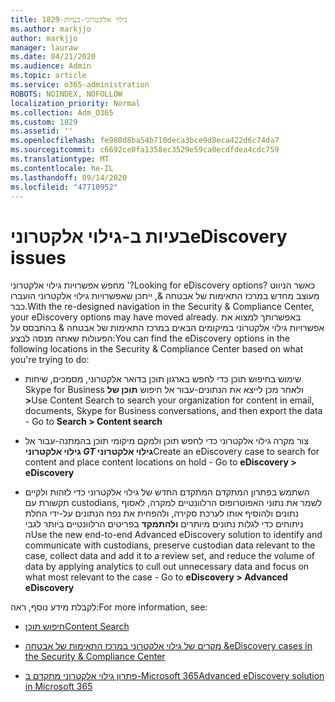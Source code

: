```yaml
---
title: 1829-גילוי אלקטרוני-בעיות
ms.author: markjjo
author: markjjo
manager: lauraw
ms.date: 04/21/2020
ms.audience: Admin
ms.topic: article
ms.service: o365-administration
ROBOTS: NOINDEX, NOFOLLOW
localization_priority: Normal
ms.collection: Adm_O365
ms.custom: 1829
ms.assetid: ''
ms.openlocfilehash: fe980d8ba54b710deca3bce9d8eca422d6c74da7
ms.sourcegitcommit: c6692ce0fa1358ec3529e59ca0ecdfdea4cdc759
ms.translationtype: MT
ms.contentlocale: he-IL
ms.lasthandoff: 09/14/2020
ms.locfileid: "47710952"
---
```

# <a name="ediscovery-issues"></a><span data-ttu-id="9ad96-102">בעיות ב-גילוי אלקטרוני</span><span class="sxs-lookup"><span data-stu-id="9ad96-102">eDiscovery issues</span></span>

<span data-ttu-id="9ad96-103">מחפש אפשרויות גילוי אלקטרוני '?</span><span class="sxs-lookup"><span data-stu-id="9ad96-103">Looking for eDiscovery options?</span></span> <span data-ttu-id="9ad96-104">כאשר הניווט מעוצב מחדש במרכז התאימות של אבטחה &, ייתכן שאפשרויות גילוי אלקטרוני הועברו כבר.</span><span class="sxs-lookup"><span data-stu-id="9ad96-104">With the re-designed navigation in the Security & Compliance Center, your eDiscovery options may have moved already.</span></span>  <span data-ttu-id="9ad96-105">באפשרותך למצוא את אפשרויות גילוי אלקטרוני במיקומים הבאים במרכז התאימות של אבטחה & בהתבסס על הפעולות שאתה מנסה לבצע:</span><span class="sxs-lookup"><span data-stu-id="9ad96-105">You can find the eDiscovery options in the following locations in the Security & Compliance Center based on what you're trying to do:</span></span>

- <span data-ttu-id="9ad96-106">שימוש בחיפוש תוכן כדי לחפש בארגון תוכן בדואר אלקטרוני, מסמכים, שיחות Skype for Business ולאחר מכן לייצא את הנתונים-עבור אל חיפוש **תוכן של >**</span><span class="sxs-lookup"><span data-stu-id="9ad96-106">Use Content Search to search your organization for content in email, documents, Skype for Business conversations, and then export the data - Go to **Search > Content search**</span></span>

- <span data-ttu-id="9ad96-107">צור מקרה גילוי אלקטרוני כדי לחפש תוכן ולמקם מיקומי תוכן בהמתנה-עבור אל **גילוי אלקטרוני _GT_ גילוי אלקטרוני**</span><span class="sxs-lookup"><span data-stu-id="9ad96-107">Create an eDiscovery case to search for content and place content locations on hold - Go to **eDiscovery > eDiscovery**</span></span>

- <span data-ttu-id="9ad96-108">השתמש בפתרון המתקדם המתקדם החדש של גילוי אלקטרוני כדי לזהות ולקיים תקשורת עם custodians, לשמר את נתוני האפוטרופוס הרלוונטיים למקרה, לאסוף נתונים ולהוסיף אותו לערכת סקירה, ולהפחית את נפח הנתונים על-ידי החלת ניתוחים כדי לגלות נתונים מיותרים **ולהתמקד** בפריטים הרלוונטיים ביותר לגבי ה</span><span class="sxs-lookup"><span data-stu-id="9ad96-108">Use the new end-to-end Advanced eDiscovery solution to identify and communicate with custodians, preserve custodian data relevant to the case, collect data and add it to a review set, and reduce the volume of data by applying analytics to cull out unnecessary data and focus on what most relevant to the case -  Go to **eDiscovery > Advanced eDiscovery**</span></span>

<span data-ttu-id="9ad96-109">לקבלת מידע נוסף, ראה:</span><span class="sxs-lookup"><span data-stu-id="9ad96-109">For more information, see:</span></span>

- [<span data-ttu-id="9ad96-110">חיפוש תוכן</span><span class="sxs-lookup"><span data-stu-id="9ad96-110">Content Search</span></span>](https://docs.microsoft.com/microsoft-365/compliance/content-search)

- [<span data-ttu-id="9ad96-111">מקרים של גילוי אלקטרוני במרכז התאימות של אבטחה &</span><span class="sxs-lookup"><span data-stu-id="9ad96-111">eDiscovery cases in the Security & Compliance Center</span></span>](https://docs.microsoft.com/microsoft-365/compliance/ediscovery-cases)

- [<span data-ttu-id="9ad96-112">פתרון גילוי אלקטרוני מתקדם ב-Microsoft 365</span><span class="sxs-lookup"><span data-stu-id="9ad96-112">Advanced eDiscovery solution in Microsoft 365</span></span>](https://docs.microsoft.com/microsoft-365/compliance/overview-ediscovery-20)
